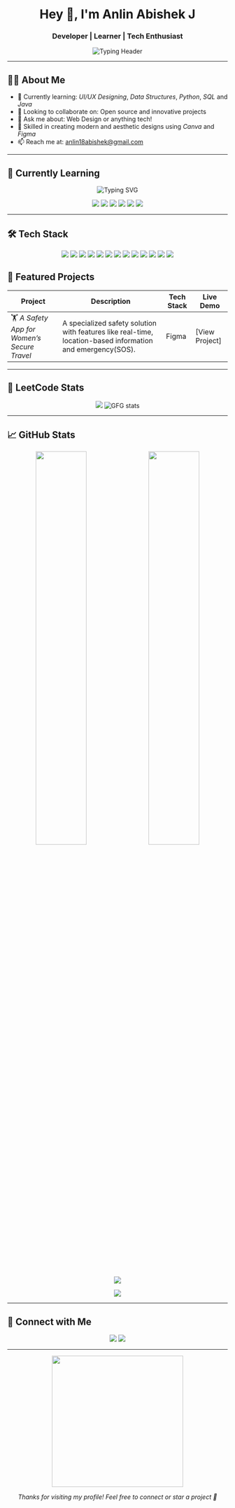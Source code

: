 <h1 align="center">Hey 👋, I'm Anlin Abishek J</h1>
<h3 align="center">Developer | Learner | Tech Enthusiast</h3>

<p align="center">
  <img src="https://readme-typing-svg.herokuapp.com?font=Fira+Code&size=22&duration=2000&pause=1000&center=true&vCenter=true&width=500&lines=Crafting+Dream+Experiences;Designing+Interfaces+with+Passion;Solving+Problems+with+Code" alt="Typing Header" />
</p>

---

## 🧑‍💻 About Me

- 🌱 Currently learning:  *UI/UX Designing*, *Data Structures*, *Python*, *SQL* and *Java*  
- 👯 Looking to collaborate on: Open source and innovative projects  
- 💬 Ask me about: Web Design or anything tech!  
- 🎨 Skilled in creating modern and aesthetic designs using *Canva* and *Figma* 
- 📫 Reach me at: anlin18abishek@gmail.com  


---

## 🚀 Currently Learning

<p align="center">
  <img src="https://readme-typing-svg.herokuapp.com?font=Fira+Code&size=22&duration=2000&pause=1000&center=true&vCenter=true&width=500&lines=Currently+Learning..." alt="Typing SVG" />
</p>

<p align="center">
  <img src="https://img.shields.io/badge/Python-3776AB?style=for-the-badge&logo=python&logoColor=white" />
  <img src="https://img.shields.io/badge/UI%2FUX%20Design-F4B400?style=for-the-badge&logo=figma&logoColor=white" />
  <img src="https://img.shields.io/badge/Data%20Structures-0A66C2?style=for-the-badge&logo=leetcode&logoColor=white" />
  <img src="https://img.shields.io/badge/Java-FF0000?style=for-the-badge&logo=java&logoColor=white" />
  <img src="https://img.shields.io/badge/SQL-007396?style=for-the-badge&logo=sql&logoColor=white" />
  <img src="https://img.shields.io/badge/Cybersecurity-FFA500?style=for-the-badge&logo=shieldsdotio&logoColor=white" />
</p>

---

## 🛠️ Tech Stack

<p align="center">
  
  <img src="https://img.shields.io/badge/Java-FF0000?style=for-the-badge&logo=java&logoColor=white" />
  <img src="https://img.shields.io/badge/Python-007396?style=for-the-badge&logo=java&logoColor=white" />
  <img src="https://img.shields.io/badge/OpenCV-5C3EE8?style=for-the-badge&logo=opencv&logoColor=white" />
  <img src="https://img.shields.io/badge/SubFinder-FFA500?style=for-the-badge&logo=java&logoColor=white" />
  
  <img src="https://img.shields.io/badge/SQLite-003B57?style=for-the-badge&logo=sqlite&logoColor=white" />
  <img src="https://img.shields.io/badge/Git-90EE90?style=for-the-badge&logo=git&logoColor=white" />
  <img src="https://img.shields.io/badge/VSCode-007ACC?style=for-the-badge&logo=visual-studio-code&logoColor=white" />
  <img src="https://img.shields.io/badge/Figma-F24E1E?style=for-the-badge&logo=figma&logoColor=white" />
  <img src="https://img.shields.io/badge/Canva-00C4CC?style=for-the-badge&logo=canva&logoColor=white" />
  <img src="https://img.shields.io/badge/MS%20PowerPoint-B7472A?style=for-the-badge&logo=microsoft-powerpoint&logoColor=white" />
 <img src="https://img.shields.io/badge/GitHub-181717?style=for-the-badge&logo=github&logoColor=white" />
  <img src="https://img.shields.io/badge/Jupyter%20Notebook-FF0000?style=for-the-badge&logo=jupyter&logoColor=white" />
  <img src="https://img.shields.io/badge/Anaconda-FF8C00?style=for-the-badge&logo=anaconda&logoColor=white" />
  
  
</p>

## 📌 Featured Projects

| Project | Description | Tech Stack | Live Demo |
|---------|-------------|------------|-----------|
| 🏋️ *A Safety App for Women’s Secure Travel* | A specialized safety solution with features like real-time, location-based information and emergency(SOS). | Figma | [View Project] |


---

## 🧠 LeetCode Stats

<p align="center">
  <img src="https://leetcard.jacoblin.cool/Anlin_Abishek?theme=dark&font=Montagu%20Slab&ext=heatmap" />
  <img src="https://gfgstatscard.vercel.app/anlin18a7gza" alt="GFG stats" />
</p>

---


## 📈 GitHub Stats

<p align="center">
  <img src="https://github-readme-stats.vercel.app/api?username=Sastidharan07&show_icons=true&theme=radical&hide_border=true" width="48%" />
  &nbsp;&nbsp;
  <img src="https://github-readme-stats.vercel.app/api/top-langs/?username=Sastidharan07&layout=compact&theme=radical&hide_border=true" width="48%" />
</p>
<p align="center">
  <img src="https://github-readme-streak-stats.herokuapp.com/?user=Sastidharan07&theme=radical&hide_border=true" />
</p>
<p align="center"> <img src="https://github-readme-activity-graph.vercel.app/graph?username=Sastidharan07&theme=rogue&area=true&hide_border=true" /> </p>

---

## 🔗 Connect with Me

<p align="center">
  <a href="mailto:sastidharan07@gmail.com"><img src="https://img.shields.io/badge/Gmail-D14836?style=for-the-badge&logo=gmail&logoColor=white" /></a>
  <a href="https://www.linkedin.com/in/sastidharan7"><img src="https://img.shields.io/badge/LinkedIn-0077B5?style=for-the-badge&logo=linkedin&logoColor=white" /></a>
</p>

---

<p align="center">
  <img src="https://media.giphy.com/media/v1.Y2lkPTc5MGI3NjExdHJhbWJvbnktc3Rvcnkta2V5Ym9hcmQtdHJhbnNpdGlvbnMtYmV0d2Vlbi1mcmFtZXMtYmFuYW5hL3hrbXBrd3lqdzR5Y3RuMXVwdnpvdXR5aDI2bSZlcD12MV9naWZzX3NlYXJjaCZjdD1n/xkmpr6uovk5yctn1upvzoutyh262/giphy.gif" width="300" />
</p>

<p align="center"><i>Thanks for visiting my profile! Feel free to connect or star a project 🌟</i></p>

